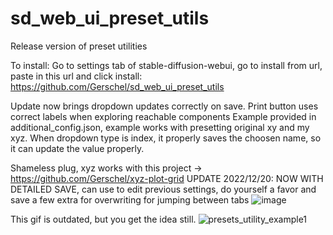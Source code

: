 # sd_web_ui_preset_utils
Release version of preset utilities

To install: Go to settings tab of stable-diffusion-webui, go to install from url, paste in this url and click install:
https://github.com/Gerschel/sd_web_ui_preset_utils

Update now brings dropdown updates correctly on save.
Print button uses correct labels when exploring reachable components
Example provided in additional_config.json, example works with presetting original xy and my xyz.
When dropdown type is index, it properly saves the choosen name, so it can update the value properly.

Shameless plug, xyz works with this project -> https://github.com/Gerschel/xyz-plot-grid
UPDATE 2022/12/20: NOW WITH DETAILED SAVE, can use to edit previous settings, do yourself a favor and save a few extra for overwriting for jumping between tabs
![image](https://user-images.githubusercontent.com/9631031/208656774-7e1dc5a5-8459-48cd-8787-eb4335726b64.png)

This gif is outdated, but you get the idea still.
![presets_utility_example1](https://user-images.githubusercontent.com/9631031/207841754-590557c0-b5a9-43ca-a35c-29410c55e42a.gif)

